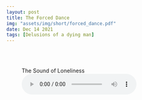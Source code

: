 ```yaml
---
layout: post
title: The Forced Dance
img: "assets/img/short/forced_dance.pdf"
date: Dec 14 2021
tags: [Delusions of a dying man]
---
```

  
<br><br>
<div align="left">


<figure>
    <figcaption>The Sound of Loneliness</figcaption>
    <audio
        controls
        src="loneliness.mp3">
            Your browser does not support the
            <code>audio</code> element.
    </audio>
</figure>  

</div>
<br><br>
<br><br>
<br><br>
<br><br>
<br><br>
<br><br> 
